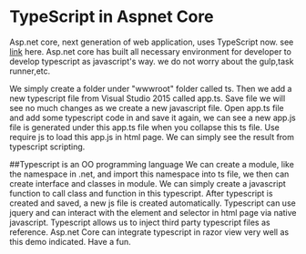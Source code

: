 # TypeScript in Aspnet Core

Asp.net core, next generation of web application, uses TypeScript now. see <a href="https://www.typescriptlang.org/#download-links">link</a> here.
Asp.net core has built all necessary environment for developer to develop typescript as javascript's way. we do not worry about the gulp,task runner,etc.

We simply create a folder under "wwwroot" folder called ts.
Then we add a new typescript file from Visual Studio 2015 called app.ts.
Save file we will see no much changes as we create a new javascript file.
Open app.ts file and add some typescript code in and save it again, we can see a new app.js file is generated under this app.ts file when you collapse this ts file.
Use require js to load this app.js in html page.
We can simply see the result from typescript scripting.

##Typescript is an OO programming language
We can create a module, like the namespace in .net, and import this namespace into ts file, we then can create interface and classes in module.
We can simply create a javascript function to call class and function in this typescript. 
After typescript is created and saved, a new js file is created automatically. 
Typescript can use jquery and can interact with the element and selector in html page via native javascript.
Typescript allows us to inject third party typescript files as reference.
Asp.net Core can integrate typescript in razor view very well as this demo indicated. Have a fun.

